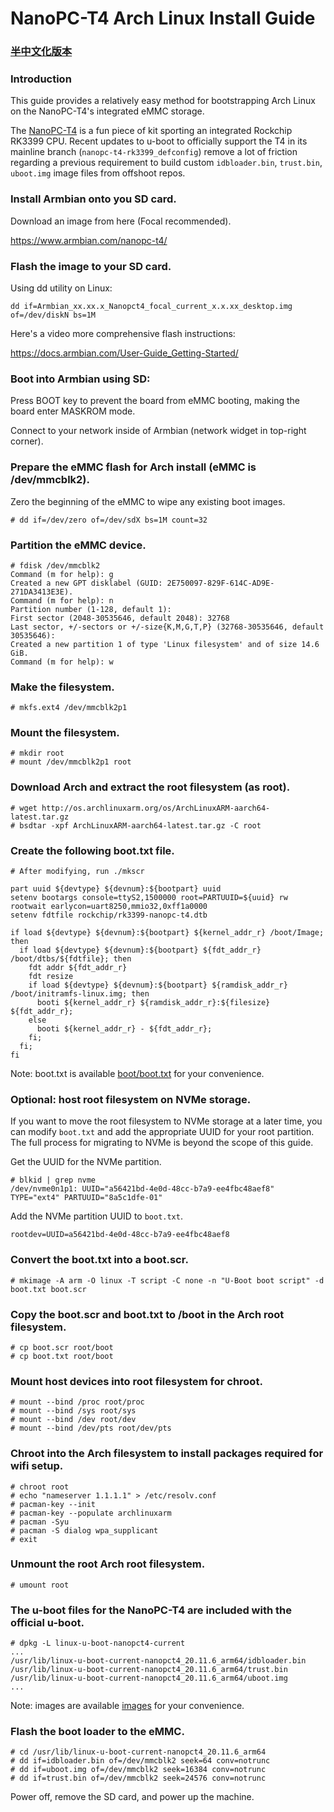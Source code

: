 # NanoPC-T4 Arch Linux Install Guide

### [半中文化版本](https://github.com/dhsjqgjxgjdshwh/arch-nanopct4/blob/main/README_zh.md)
### Introduction

This guide provides a relatively easy method for bootstrapping Arch Linux
on the NanoPC-T4's integrated eMMC storage.

The [NanoPC-T4](https://wiki.friendlyarm.com/wiki/index.php/NanoPC-T4)
is a fun piece of kit sporting an integrated Rockchip RK3399 CPU.
Recent updates to u-boot to officially support the T4 in its mainline branch
(`nanopc-t4-rk3399_defconfig`) remove a lot of friction regarding a previous
requirement to build custom `idbloader.bin`, `trust.bin`, `uboot.img` image files
from offshoot repos.


### Install Armbian onto you SD card.

Download an image from here (Focal recommended).

https://www.armbian.com/nanopc-t4/

### Flash the image to your SD card.

Using dd utility on Linux:

    dd if=Armbian_xx.xx.x_Nanopct4_focal_current_x.x.xx_desktop.img of=/dev/diskN bs=1M

Here's a video more comprehensive flash instructions:

https://docs.armbian.com/User-Guide_Getting-Started/

### Boot into Armbian using SD:

Press BOOT key to prevent the board from eMMC booting, making the board enter MASKROM mode.

Connect to your network inside of Armbian (network widget in top-right corner).

### Prepare the eMMC flash for Arch install (eMMC is /dev/mmcblk2).

Zero the beginning of the eMMC to wipe any existing boot images.

    # dd if=/dev/zero of=/dev/sdX bs=1M count=32

### Partition the eMMC device.

```
# fdisk /dev/mmcblk2
Command (m for help): g
Created a new GPT disklabel (GUID: 2E750097-829F-614C-AD9E-271DA3413E3E).
Command (m for help): n
Partition number (1-128, default 1):
First sector (2048-30535646, default 2048): 32768
Last sector, +/-sectors or +/-size{K,M,G,T,P} (32768-30535646, default 30535646):
Created a new partition 1 of type 'Linux filesystem' and of size 14.6 GiB.
Command (m for help): w
```

### Make the filesystem.

    # mkfs.ext4 /dev/mmcblk2p1

### Mount the filesystem.

```
# mkdir root
# mount /dev/mmcblk2p1 root
```

### Download Arch and extract the root filesystem (as root).

```
# wget http://os.archlinuxarm.org/os/ArchLinuxARM-aarch64-latest.tar.gz
# bsdtar -xpf ArchLinuxARM-aarch64-latest.tar.gz -C root
```

### Create the following boot.txt file.

```
# After modifying, run ./mkscr

part uuid ${devtype} ${devnum}:${bootpart} uuid
setenv bootargs console=ttyS2,1500000 root=PARTUUID=${uuid} rw rootwait earlycon=uart8250,mmio32,0xff1a0000
setenv fdtfile rockchip/rk3399-nanopc-t4.dtb

if load ${devtype} ${devnum}:${bootpart} ${kernel_addr_r} /boot/Image; then
  if load ${devtype} ${devnum}:${bootpart} ${fdt_addr_r} /boot/dtbs/${fdtfile}; then
    fdt addr ${fdt_addr_r}
    fdt resize
    if load ${devtype} ${devnum}:${bootpart} ${ramdisk_addr_r} /boot/initramfs-linux.img; then
      booti ${kernel_addr_r} ${ramdisk_addr_r}:${filesize} ${fdt_addr_r};
    else
      booti ${kernel_addr_r} - ${fdt_addr_r};
    fi;
  fi;
fi
```

Note: boot.txt is available [boot/boot.txt](here) for your convenience.

### Optional: host root filesystem on NVMe storage.

If you want to move the root filesystem to NVMe storage at a later time, you can modify `boot.txt`
and add the appropriate UUID for your root partition. The full process for migrating to NVMe is
beyond the scope of this guide.

Get the UUID for the NVMe partition.

```
# blkid | grep nvme
/dev/nvme0n1p1: UUID="a56421bd-4e0d-48cc-b7a9-ee4fbc48aef8" TYPE="ext4" PARTUUID="8a5c1dfe-01"
```

Add the NVMe partition UUID to `boot.txt`.

    rootdev=UUID=a56421bd-4e0d-48cc-b7a9-ee4fbc48aef8

### Convert the boot.txt into a boot.scr.

    # mkimage -A arm -O linux -T script -C none -n "U-Boot boot script" -d boot.txt boot.scr

### Copy the boot.scr and boot.txt to /boot in the Arch root filesystem.

    # cp boot.scr root/boot
    # cp boot.txt root/boot

### Mount host devices into root filesystem for chroot.

```
# mount --bind /proc root/proc
# mount --bind /sys root/sys
# mount --bind /dev root/dev
# mount --bind /dev/pts root/dev/pts
```

### Chroot into the Arch filesystem to install packages required for wifi setup.

```
# chroot root
# echo "nameserver 1.1.1.1" > /etc/resolv.conf
# pacman-key --init
# pacman-key --populate archlinuxarm
# pacman -Syu
# pacman -S dialog wpa_supplicant
# exit
```

### Unmount the root Arch root filesystem.

    # umount root

### The u-boot files for the NanoPC-T4 are included with the official u-boot.

```
# dpkg -L linux-u-boot-nanopct4-current
...
/usr/lib/linux-u-boot-current-nanopct4_20.11.6_arm64/idbloader.bin
/usr/lib/linux-u-boot-current-nanopct4_20.11.6_arm64/trust.bin
/usr/lib/linux-u-boot-current-nanopct4_20.11.6_arm64/uboot.img
...
```

Note: images are available [images](here) for your convenience.

### Flash the boot loader to the eMMC.
```
# cd /usr/lib/linux-u-boot-current-nanopct4_20.11.6_arm64
# dd if=idbloader.bin of=/dev/mmcblk2 seek=64 conv=notrunc
# dd if=uboot.img of=/dev/mmcblk2 seek=16384 conv=notrunc
# dd if=trust.bin of=/dev/mmcblk2 seek=24576 conv=notrunc
```

Power off, remove the SD card, and power up the machine.
